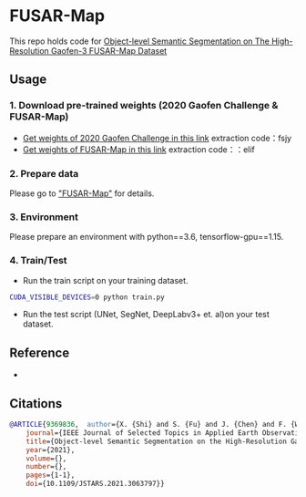 # FUSAR-Map
This repo holds code for [Object-level Semantic Segmentation on The High-Resolution Gaofen-3 FUSAR-Map Dataset](https:)

## Usage

### 1. Download pre-trained weights (2020 Gaofen Challenge & FUSAR-Map)
* [Get weights of 2020 Gaofen Challenge in this link](https://pan.baidu.com/s/1vO6Tr8eZTd9ICGKA9imUcQ)
extraction code：fsjy
* [Get weights of FUSAR-Map in this link](https://pan.baidu.com/s/1c9Pd_6UuwImG_s3jX04gEQ) 
extraction code：：elif 

### 2. Prepare data

Please go to ["FUSAR-Map"](https://shixianzheng.github.io/FUSAR-Map/) for details.

### 3. Environment

Please prepare an environment with python==3.6, tensorflow-gpu==1.15.

### 4. Train/Test

- Run the train script on your training dataset.

```bash
CUDA_VISIBLE_DEVICES=0 python train.py
```

- Run the test script (UNet, SegNet, DeepLabv3+ et. al)on your test dataset.

## Reference
* []()

## Citations

```bibtex
@ARTICLE{9369836,  author={X. {Shi} and S. {Fu} and J. {Chen} and F. {Wang} and F. {Xu}},  
    journal={IEEE Journal of Selected Topics in Applied Earth Observations and Remote Sensing},   
    title={Object-level Semantic Segmentation on the High-Resolution Gaofen-3 FUSAR-Map Dataset},   
    year={2021},  
    volume={},  
    number={},  
    pages={1-1},  
    doi={10.1109/JSTARS.2021.3063797}}
```
